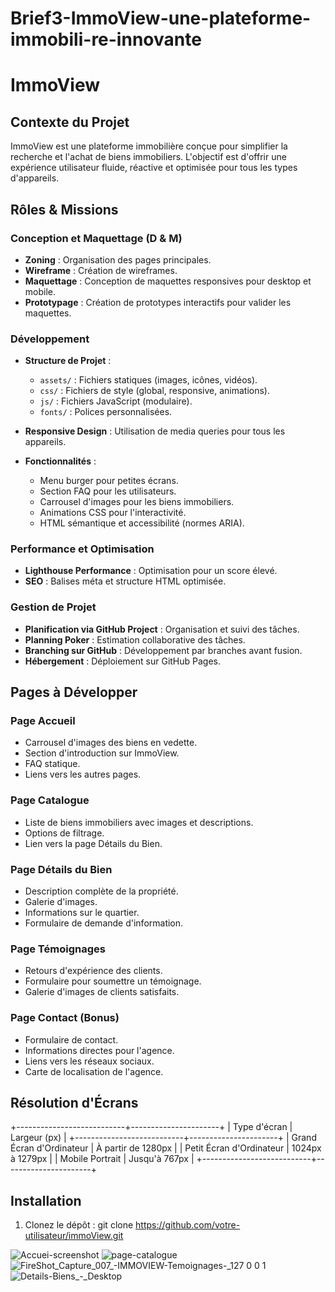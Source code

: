 # Brief3-ImmoView-une-plateforme-immobili-re-innovante
# ImmoView

## Contexte du Projet
ImmoView est une plateforme immobilière conçue pour simplifier la recherche et l'achat de biens immobiliers. L'objectif est d'offrir une expérience utilisateur fluide, réactive et optimisée pour tous les types d'appareils.

## Rôles & Missions

### Conception et Maquettage (D & M)
- **Zoning** : Organisation des pages principales.
- **Wireframe** : Création de wireframes.
- **Maquettage** : Conception de maquettes responsives pour desktop et mobile.
- **Prototypage** : Création de prototypes interactifs pour valider les maquettes.

### Développement
- **Structure de Projet** :
  - `assets/` : Fichiers statiques (images, icônes, vidéos).
  - `css/` : Fichiers de style (global, responsive, animations).
  - `js/` : Fichiers JavaScript (modulaire).
  - `fonts/` : Polices personnalisées.

- **Responsive Design** : Utilisation de media queries pour tous les appareils.
- **Fonctionnalités** :
  - Menu burger pour petites écrans.
  - Section FAQ pour les utilisateurs.
  - Carrousel d'images pour les biens immobiliers.
  - Animations CSS pour l'interactivité.
  - HTML sémantique et accessibilité (normes ARIA).

### Performance et Optimisation
- **Lighthouse Performance** : Optimisation pour un score élevé.
- **SEO** : Balises méta et structure HTML optimisée.

### Gestion de Projet
- **Planification via GitHub Project** : Organisation et suivi des tâches.
- **Planning Poker** : Estimation collaborative des tâches.
- **Branching sur GitHub** : Développement par branches avant fusion.
- **Hébergement** : Déploiement sur GitHub Pages.

## Pages à Développer

### Page Accueil
- Carrousel d'images des biens en vedette.
- Section d'introduction sur ImmoView.
- FAQ statique.
- Liens vers les autres pages.

### Page Catalogue
- Liste de biens immobiliers avec images et descriptions.
- Options de filtrage.
- Lien vers la page Détails du Bien.

### Page Détails du Bien
- Description complète de la propriété.
- Galerie d'images.
- Informations sur le quartier.
- Formulaire de demande d'information.

### Page Témoignages
- Retours d'expérience des clients.
- Formulaire pour soumettre un témoignage.
- Galerie d'images de clients satisfaits.

### Page Contact (Bonus)
- Formulaire de contact.
- Informations directes pour l'agence.
- Liens vers les réseaux sociaux.
- Carte de localisation de l'agence.

## Résolution d'Écrans

+---------------------------+----------------------+
| Type d'écran              | Largeur (px)         |
+---------------------------+----------------------+
| Grand Écran d'Ordinateur  | À partir de 1280px   |
| Petit Écran d'Ordinateur  | 1024px à 1279px      |
| Mobile Portrait           | Jusqu'à 767px        |
+---------------------------+----------------------+


## Installation
1. Clonez le dépôt :
   git clone https://github.com/votre-utilisateur/immoView.git




![Accuei-screenshot](https://github.com/user-attachments/assets/7ef06fca-0160-4c46-8b1b-93891157ccbf)
![page-catalogue](https://github.com/user-attachments/assets/28b9ecd4-c659-4799-8c1c-481b3c380e28)
![FireShot_Capture_007_-_IMMOVIEW_-_Temoignages_-_127 0 0 1](https://github.com/user-attachments/assets/9e53427e-e4b9-492f-a08c-f034d0589cae)
![Details-Biens_-_Desktop](https://github.com/user-attachments/assets/25635086-9727-4ecd-86a1-cddc07fc3f96)
